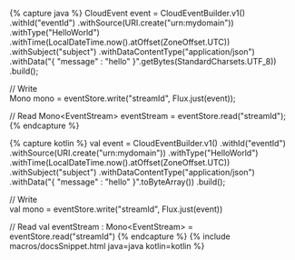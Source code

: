 {% capture java %}
CloudEvent event = CloudEventBuilder.v1()
                    .withId("eventId")
                    .withSource(URI.create("urn:mydomain"))
                    .withType("HelloWorld")
                    .withTime(LocalDateTime.now().atOffset(ZoneOffset.UTC))
                    .withSubject("subject")
                    .withDataContentType("application/json")
                    .withData("{ \"message\" : \"hello\" }".getBytes(StandardCharsets.UTF_8))
                    .build();

// Write                    
Mono<Void> mono = eventStore.write("streamId", Flux.just(event));

// Read
Mono<EventStream<CloudEvent>> eventStream = eventStore.read("streamId");
{% endcapture %}

{% capture kotlin %}
val event = CloudEventBuilder.v1()
                    .withId("eventId")
                    .withSource(URI.create("urn:mydomain"))
                    .withType("HelloWorld")
                    .withTime(LocalDateTime.now().atOffset(ZoneOffset.UTC))
                    .withSubject("subject")
                    .withDataContentType("application/json")
                    .withData("{ \"message\" : \"hello\" }".toByteArray())
                    .build();

// Write                    
val mono = eventStore.write("streamId", Flux.just(event))

// Read
val eventStream : Mono<EventStream<CloudEvent>> = eventStore.read("streamId")
{% endcapture %}
{% include macros/docsSnippet.html java=java kotlin=kotlin %}
